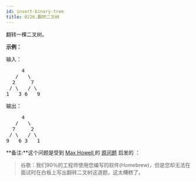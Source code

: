 ```yaml
---
id: invert-binary-tree
title: 0226.翻转二叉树
---
```

翻转一棵二叉树。

**示例：**

输入：


<pre>     4<br/>   /   \<br/>  2     7<br/> / \   / \<br/>1   3 6   9</pre>

输出：


<pre>     4<br/>   /   \<br/>  7     2<br/> / \   / \<br/>9   6 3   1</pre>

**备注:**这个问题是受到 [Max Howell ](https://twitter.com/mxcl)的 [原问题](https://twitter.com/mxcl/status/608682016205344768) 启发的 ：


<blockquote>谷歌：我们90％的工程师使用您编写的软件(Homebrew)，但是您却无法在面试时在白板上写出翻转二叉树这道题，这太糟糕了。</blockquote>

